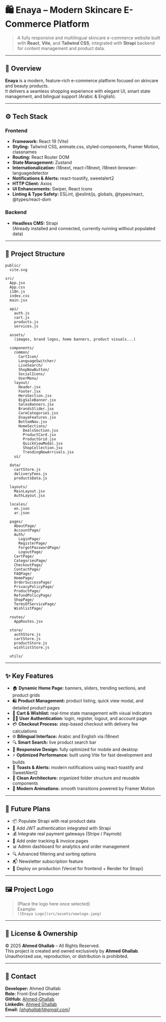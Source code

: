 # 🛍️ Enaya – Modern Skincare E-Commerce Platform

> A fully responsive and multilingual skincare e-commerce website built with **React**, **Vite**, and **Tailwind CSS**, integrated with **Strapi** backend for content management and product data.

---

## 🌸 Overview

**Enaya** is a modern, feature-rich e-commerce platform focused on skincare and beauty products.  
It delivers a seamless shopping experience with elegant UI, smart state management, and bilingual support (Arabic & English).

---

## ⚙️ Tech Stack

### **Frontend**
- **Framework:** React 19 (Vite)
- **Styling:** Tailwind CSS, animate.css, styled-components, Framer Motion, classnames
- **Routing:** React Router DOM
- **State Management:** Zustand
- **Internationalization:** i18next, react-i18next, i18next-browser-languagedetector
- **Notifications & Alerts:** react-toastify, sweetalert2
- **HTTP Client:** Axios
- **UI Enhancements:** Swiper, React Icons
- **Linting & Type Safety:** ESLint, @eslint/js, globals, @types/react, @types/react-dom

### **Backend**
- **Headless CMS:** Strapi  
  (Already installed and connected, currently running without populated data)

---

## 🧱 Project Structure

```
public/
  vite.svg

src/
  App.jsx
  App.css
  i18n.js
  index.css
  main.jsx

  api/
    auth.js
    cart.js
    products.js
    services.js

  assets/
    (images, brand logos, home banners, product visuals...)

  components/
    common/
      CartIcon/
      LanguageSwitcher/
      LiveSearch/
      ShopNowButton/
      SocialIcons/
      UserMenu/
    layout/
      Header.jsx
      Footer.jsx
      HeroSection.jsx
      BigSaleBanner.jsx
      SalesBanners.jsx
      BrandsSlider.jsx
      CareCategories.jsx
      EnayaFeatures.jsx
      BottomNav.jsx
      HomeSections/
        DealsSection.jsx
        ProductCard.jsx
        ProductGrid.jsx
        QuickViewModal.jsx
        ShopCollection.jsx
        TrendingNewArrivals.jsx
    ui/

  data/
    cartStore.js
    deliveryFees.js
    productsData.js

  layouts/
    MainLayout.jsx
    AuthLayout.jsx

  locales/
    en.json
    ar.json

  pages/
    AboutPage/
    AccountPage/
    Auth/
      LoginPage/
      RegisterPage/
      ForgotPasswordPage/
      LogoutPage/
    CartPage/
    CategoriesPage/
    CheckoutPage/
    ContactPage/
    FAQPage/
    HomePage/
    OrderSuccessPage/
    PrivacyPolicyPage/
    ProductPage/
    RefundPolicyPage/
    ShopPage/
    TermsOfServicePage/
    WishlistPage/

  routes/
    AppRoutes.jsx

  store/
    authStore.js
    cartStore.js
    productStore.js
    wishlistStore.js

  utils/
```

---

## ✨ Key Features

- 🏠 **Dynamic Home Page:** banners, sliders, trending sections, and product grids  
- 🛍️ **Product Management:** product listing, quick view modal, and detailed product pages  
- 🧾 **Cart & Wishlist:** real-time state management with visual indicators  
- 🧑‍💻 **User Authentication:** login, register, logout, and account page  
- 💳 **Checkout Process:** step-based checkout with delivery fee calculations  
- 🌐 **Bilingual Interface:** Arabic and English via i18next  
- 🔍 **Smart Search:** live product search bar  
- 📱 **Responsive Design:** fully optimized for mobile and desktop  
- ⚡ **Optimized Performance:** built using Vite for fast development and builds  
- 📢 **Toasts & Alerts:** modern notifications using react-toastify and SweetAlert2  
- 🧠 **Clean Architecture:** organized folder structure and reusable components  
- 💅 **Modern Animations:** smooth transitions powered by Framer Motion

---

## 🧭 Future Plans

- 📦 Populate Strapi with real product data  
- 🔐 Add JWT authentication integrated with Strapi  
- 💰 Integrate real payment gateways (Stripe / Paymob)  
- 🧾 Add order tracking & invoice pages  
- 📊 Admin dashboard for analytics and order management  
- 🔍 Advanced filtering and sorting options  
- 📬 Newsletter subscription feature  
- 🚀 Deploy on production (Vercel for frontend + Render for Strapi)

---

## 🖼️ Project Logo
> (Place the logo here once selected)  
> Example:  
> `![Enaya Logo](src/assets/newlogo.jpeg)`

---

## 📄 License & Ownership

© 2025 **Ahmed Ghallab** – All Rights Reserved.  
This project is created and owned exclusively by **Ahmed Ghallab**.  
Unauthorized use, reproduction, or distribution is prohibited.

---

## 💌 Contact

**Developer:** Ahmed Ghallab  
**Role:** Front-End Developer  
**GitHub:** [Ahmed-Ghallab](https://github.com/Ahmed-Ghallab)  
**LinkedIn:** [Ahmed Ghallab](https://www.linkedin.com/in/ahmedghallab22/)  
**Email:** *[ahghallab1@gmail.com]*

---
